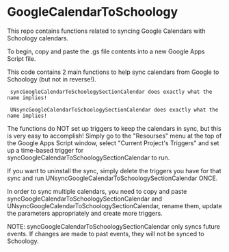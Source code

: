 # GoogleCalendarToSchoology
This repo contains functions related to syncing Google Calendars with Schoology calendars.

To begin, copy and paste the .gs file contents into a new Google Apps Script file. 

This code contains 2 main functions to help sync calendars from Google to Schoology (but not in reverse!). 

     syncGoogleCalendarToSchoologySectionCalendar does exactly what the name implies! 
     
     UNsyncGoogleCalendarToSchoologySectionCalendar does exactly what the name implies!

The functions do NOT set up triggers to keep the calendars in sync, but this is very easy to accomplish! Simply go to the "Resourses" menu at the top of the Google Apps Script window, select "Current Project's Triggers" and set up a time-based trigger for syncGoogleCalendarToSchoologySectionCalendar to run.

If you want to uninstall the sync, simply delete the triggers you have for that sync and run UNsyncGoogleCalendarToSchoologySectionCalendar ONCE.

In order to sync multiple calendars, you need to copy and paste syncGoogleCalendarToSchoologySectionCalendar and UNsyncGoogleCalendarToSchoologySectionCalendar, rename them, update the parameters appropriately and create more triggers.

NOTE: syncGoogleCalendarToSchoologySectionCalendar only syncs future events. If changes are made to past events, they will not be synced to Schoology.
